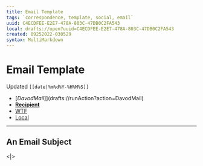 ```yaml
---
title: Email Template
tags: `correspondence, template, social, email`
uuid: C4ECDFEE-E2E7-478A-803C-47DB0C2FA543
local: drafts://open?uuid=C4ECDFEE-E2E7-478A-803C-47DB0C2FA543
created: 09252022-030529
syntax: MultiMarkdown
---
```

 # Email Template
Updated `[[date|%m%d%Y-%H%M%S]]`

- [*DavodMail*]](drafts://runAction?action=DavodMail)
- [**Recipient**](mailto:[[clipboard]])
- [WTF](https://davidblue.wtf/drafts/[[uuid]].html)
- [Local](shareddocuments:///private/var/mobile/Library/Mobile%20Documents/com~apple~CloudDocs/Written/[[uuid]].md)

---

## An Email Subject

<|>